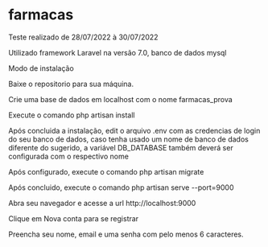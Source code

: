 # farmacas

Teste realizado de 28/07/2022 à 30/07/2022

Utilizado framework Laravel na versão 7.0, banco de dados mysql

Modo de instalação

Baixe o repositorio para sua máquina.

Crie uma base de dados em localhost com o nome farmacas_prova

Execute o comando php artisan install

Após concluida a instalação, edit o arquivo .env com as credencias de login do seu banco de dados, caso tenha usado um nome de banco de dados diferente do sugerido, a variável DB_DATABASE também deverá ser configurada com o respectivo nome

Após configurado, execute o comando php artisan migrate

Após concluido, execute o comando php artisan serve --port=9000

Abra seu navegador e acesse a url http://localhost:9000

Clique em Nova conta para se registrar

Preencha seu nome, email e uma senha com pelo menos 6 caracteres.
